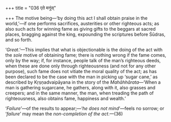 +++
title = "036 एते मनूंस्"

+++
The motive being—‘by doing this act I shall obtain praise in the
world,’—if one performs sacrifices, austerities or other righteous acts;
as also such acts for winning fame as giving gifts to the beggars at
sacred places, bragging against the king, expounding the scriptures
before Śūdras, and so forth.

‘*Great*.’—This implies that what is objectionable is the doing of the
act with the *sole* motive of obtaining fame; there is nothing wrong if
the fame comes, only by the way; if, for instance, people talk of the
man’s righteous deeds, when these are done only through righteousness
(and not for any other purpose), such fame does not vitiate the moral
quality of the act; as has been declared to be the case with the man in
picking up ‘sugar cane,’ as described by Kṛṣṇadvaipāyana in the story of
the *Mahāhhārata*—‘When a man is gathering sugarcane, he gathers, along
with it, also grasses and creepers; and in the same manner, the man,
when treading the path of righteousness, also obtains fame, happiness
and wealth.’

‘*Failure*’—of the results to appear;—‘*he does not mind*’—feels no
sorrow; or ‘*failure*’ may mean the *non-completion of the act*.—(36)


